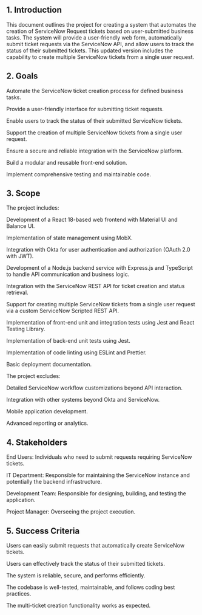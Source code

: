 ## 1. Introduction

This document outlines the project for creating a system that automates the creation of ServiceNow Request tickets based on user-submitted business tasks. The system will provide a user-friendly web form, automatically submit ticket requests via the ServiceNow API, and allow users to track the status of their submitted tickets. This updated version includes the capability to create multiple ServiceNow tickets from a single user request.

## 2. Goals

Automate the ServiceNow ticket creation process for defined business tasks.

Provide a user-friendly interface for submitting ticket requests.

Enable users to track the status of their submitted ServiceNow tickets.

Support the creation of multiple ServiceNow tickets from a single user request.

Ensure a secure and reliable integration with the ServiceNow platform.

Build a modular and reusable front-end solution.

Implement comprehensive testing and maintainable code.

## 3. Scope

The project includes:

Development of a React 18-based web frontend with Material UI and Balance UI.

Implementation of state management using MobX.

Integration with Okta for user authentication and authorization (OAuth 2.0 with JWT).

Development of a Node.js backend service with Express.js and TypeScript to handle API communication and business logic.

Integration with the ServiceNow REST API for ticket creation and status retrieval.

Support for creating multiple ServiceNow tickets from a single user request via a custom ServiceNow Scripted REST API.

Implementation of front-end unit and integration tests using Jest and React Testing Library.

Implementation of back-end unit tests using Jest.

Implementation of code linting using ESLint and Prettier.

Basic deployment documentation.

The project excludes:

Detailed ServiceNow workflow customizations beyond API interaction.

Integration with other systems beyond Okta and ServiceNow.

Mobile application development.

Advanced reporting or analytics.

## 4. Stakeholders

End Users: Individuals who need to submit requests requiring ServiceNow tickets.

IT Department: Responsible for maintaining the ServiceNow instance and potentially the backend infrastructure.

Development Team: Responsible for designing, building, and testing the application.

Project Manager: Overseeing the project execution.

## 5. Success Criteria

Users can easily submit requests that automatically create ServiceNow tickets.

Users can effectively track the status of their submitted tickets.

The system is reliable, secure, and performs efficiently.

The codebase is well-tested, maintainable, and follows coding best practices.

The multi-ticket creation functionality works as expected.
